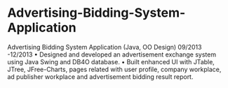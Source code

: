 # Advertising-Bidding-System-Application
Advertising Bidding System Application (Java, OO Design) 09/2013 -12/2013
• Designed and developed an advertisement exchange system using Java Swing and DB4O database.
• Built enhanced UI with JTable, JTree, JFree-Charts, pages related with user profile, company workplace, ad publisher workplace
and advertisement bidding result report.

